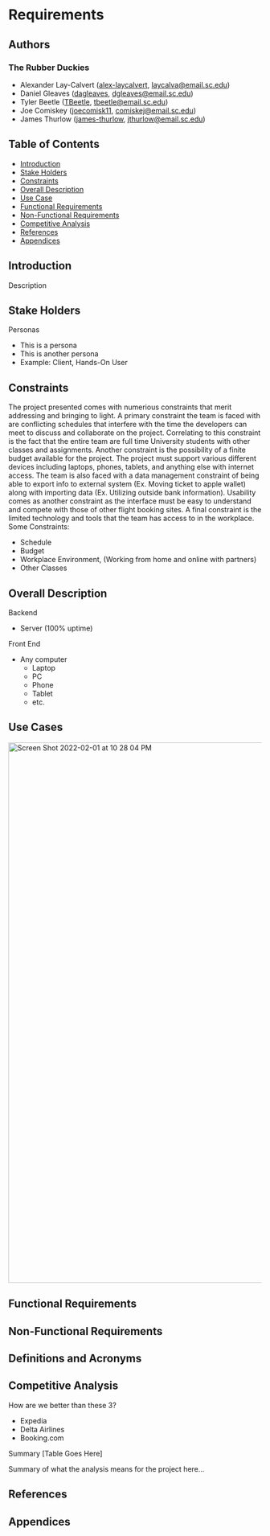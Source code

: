 # Requirements

## Authors

### The Rubber Duckies

- Alexander Lay-Calvert ([alex-laycalvert](https://github.com/alex-laycalvert), [laycalva@email.sc.edu](mailto:laycalva@email.sc.edu))
- Daniel Gleaves ([dagleaves](https://github.com/dagleaves), [dgleaves@email.sc.edu](mailto:dgleaves@email.sc.edu]))
- Tyler Beetle ([TBeetle](https://github.com/tbeetle), [tbeetle@email.sc.edu](mailto:tbeetle@email.sc.edu))
- Joe Comiskey ([joecomisk11](https://github.com/joecomisk11), [comiskej@email.sc.edu](mailto:comiskej@email.sc.edu))
- James Thurlow ([james-thurlow](https://github.com/james-thurlow), [jthurlow@email.sc.edu](mailto:jthurlow@email.sc.edu))

## Table of Contents

- [Introduction](#introduction)
- [Stake Holders](#stake-holders)
- [Constraints](#constraints)
- [Overall Description](#overall-description)
- [Use Case](#use-cases)
- [Functional Requirements](#functional-requirements)
- [Non-Functional Requirements](#non-functional-requirements)
- [Competitive Analysis](#competitive-analysis)
- [References](#references)
- [Appendices](#appendices)

## Introduction

Description

## Stake Holders

Personas

- This is a persona
- This is another persona
- Example: Client, Hands-On User

## Constraints

The project presented comes with numerious constraints that merit addressing and bringing to light. A primary constraint the team is faced with are conflicting schedules that interfere with the time the developers can meet to discuss and collaborate on the project. Correlating to this constraint is the fact that the entire team are full time University students with other classes and assignments. Another constraint is the possibility of a finite budget available for the project. The project must support various different devices including laptops, phones, tablets, and anything else with internet access. The team is also faced with a data management constraint of being able to export info to external system (Ex. Moving ticket to apple wallet) along with importing data (Ex. Utilizing outside bank information). Usability comes as another constraint as the interface must be easy to understand and compete with those of other flight booking sites. A final constraint is the limited technology and tools that the team has access to in the workplace.   
Some Constraints:

- Schedule
- Budget
- Workplace Environment, (Working from home and online with partners)
- Other Classes

## Overall Description

Backend

- Server (100% uptime)

Front End

- Any computer
  - Laptop
  - PC
  - Phone
  - Tablet
  - etc.

## Use Cases
<img width="1075" alt="Screen Shot 2022-02-01 at 10 28 04 PM" src="https://user-images.githubusercontent.com/77361518/152088715-1ea490be-9b71-4e1e-bdef-1dc8416cdf3f.png">

## Functional Requirements

## Non-Functional Requirements

## Definitions and Acronyms

## Competitive Analysis

How are we better than these 3?

- Expedia
- Delta Airlines
- Booking.com

Summary
[Table Goes Here]

Summary of what the analysis means for the project here...

## References

## Appendices
